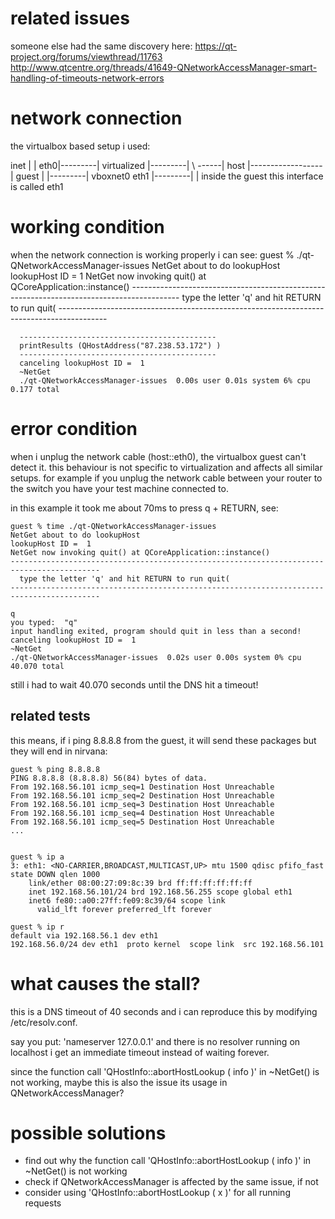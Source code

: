 # related issues
someone else had the same discovery here:
  https://qt-project.org/forums/viewthread/11763
  http://www.qtcentre.org/threads/41649-QNetworkAccessManager-smart-handling-of-timeouts-network-errors

# network connection

 the virtualbox based setup i used:

   inet 
     |
     |   eth0|---------|   virtualized    |---------|
     \ ------|  host   |------------------|  guest  |
             |---------| vboxnet0    eth1 |---------|
                                       |
                                     inside the guest
                                      this interface is called eth1
                                        
  
# working condition 
when the network connection is working properly i can see:
	  guest % ./qt-QNetworkAccessManager-issues
	  NetGet about to do lookupHost 
	  lookupHost ID =  1 
	  NetGet now invoking quit() at QCoreApplication::instance() 
	  ------------------------------------------------------------------------------------------
	    type the letter 'q' and hit RETURN to run quit(
	  ------------------------------------------------------------------------------------------
	  
	  --------------------------------------------
	  printResults (QHostAddress("87.238.53.172") )  
	  -------------------------------------------- 
	  canceling lookupHost ID =  1 
	  ~NetGet 
	  ./qt-QNetworkAccessManager-issues  0.00s user 0.01s system 6% cpu 0.177 total


# error condition
when i unplug the network cable (host::eth0), the virtualbox guest can't detect it. this behaviour is not specific
to virtualization and affects all similar setups. for example if you unplug the network cable between your router to the switch
you have your test machine connected to.

in this example it took me about 70ms to press q + RETURN, see:

	guest % time ./qt-QNetworkAccessManager-issues
	NetGet about to do lookupHost 
	lookupHost ID =  1 
	NetGet now invoking quit() at QCoreApplication::instance() 
	------------------------------------------------------------------------------------------
	  type the letter 'q' and hit RETURN to run quit(
	------------------------------------------------------------------------------------------
	
	q
	you typed:  "q" 
	input handling exited, program should quit in less than a second! 
	canceling lookupHost ID =  1 
	~NetGet 
	./qt-QNetworkAccessManager-issues  0.02s user 0.00s system 0% cpu 40.070 total

still i had to wait 40.070 seconds until the DNS hit a timeout!
             
## related tests

this means, if i ping 8.8.8.8 from the guest, it will send these packages but they will end in nirvana:

	guest % ping 8.8.8.8
	PING 8.8.8.8 (8.8.8.8) 56(84) bytes of data.
	From 192.168.56.101 icmp_seq=1 Destination Host Unreachable
	From 192.168.56.101 icmp_seq=2 Destination Host Unreachable
	From 192.168.56.101 icmp_seq=3 Destination Host Unreachable
	From 192.168.56.101 icmp_seq=4 Destination Host Unreachable
	From 192.168.56.101 icmp_seq=5 Destination Host Unreachable
	...


	guest % ip a
	3: eth1: <NO-CARRIER,BROADCAST,MULTICAST,UP> mtu 1500 qdisc pfifo_fast state DOWN qlen 1000
	    link/ether 08:00:27:09:8c:39 brd ff:ff:ff:ff:ff:ff
	    inet 192.168.56.101/24 brd 192.168.56.255 scope global eth1
	    inet6 fe80::a00:27ff:fe09:8c39/64 scope link 
	      valid_lft forever preferred_lft forever

	guest % ip r 
	default via 192.168.56.1 dev eth1 
	192.168.56.0/24 dev eth1  proto kernel  scope link  src 192.168.56.101 

  
# what causes the stall?
this is a DNS timeout of 40 seconds and i can reproduce this by modifying /etc/resolv.conf.

say you put:
  'nameserver 127.0.0.1' 
and there is no resolver running on localhost i get an immediate timeout instead of waiting forever. 

since the function call 'QHostInfo::abortHostLookup ( info )' in ~NetGet() is not working, maybe this is also the issue its
usage in QNetworkAccessManager?
    
# possible solutions
- find out why the function call 'QHostInfo::abortHostLookup ( info )' in ~NetGet() is not working
- check if QNetworkAccessManager is affected by the same issue, if not
- consider using 'QHostInfo::abortHostLookup ( x )' for all running requests



